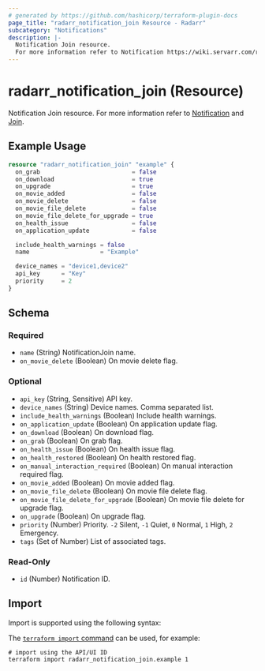 ```yaml
---
# generated by https://github.com/hashicorp/terraform-plugin-docs
page_title: "radarr_notification_join Resource - Radarr"
subcategory: "Notifications"
description: |-
  Notification Join resource.
  For more information refer to Notification https://wiki.servarr.com/radarr/settings#connect and Join https://wiki.servarr.com/radarr/supported#join.
---
```


# radarr_notification_join (Resource)

<!-- subcategory:Notifications -->
Notification Join resource.
For more information refer to [Notification](https://wiki.servarr.com/radarr/settings#connect) and [Join](https://wiki.servarr.com/radarr/supported#join).

## Example Usage

```terraform
resource "radarr_notification_join" "example" {
  on_grab                          = false
  on_download                      = true
  on_upgrade                       = true
  on_movie_added                   = false
  on_movie_delete                  = false
  on_movie_file_delete             = false
  on_movie_file_delete_for_upgrade = true
  on_health_issue                  = false
  on_application_update            = false

  include_health_warnings = false
  name                    = "Example"

  device_names = "device1,device2"
  api_key      = "Key"
  priority     = 2
}
```

<!-- schema generated by tfplugindocs -->
## Schema

### Required

- `name` (String) NotificationJoin name.
- `on_movie_delete` (Boolean) On movie delete flag.

### Optional

- `api_key` (String, Sensitive) API key.
- `device_names` (String) Device names. Comma separated list.
- `include_health_warnings` (Boolean) Include health warnings.
- `on_application_update` (Boolean) On application update flag.
- `on_download` (Boolean) On download flag.
- `on_grab` (Boolean) On grab flag.
- `on_health_issue` (Boolean) On health issue flag.
- `on_health_restored` (Boolean) On health restored flag.
- `on_manual_interaction_required` (Boolean) On manual interaction required flag.
- `on_movie_added` (Boolean) On movie added flag.
- `on_movie_file_delete` (Boolean) On movie file delete flag.
- `on_movie_file_delete_for_upgrade` (Boolean) On movie file delete for upgrade flag.
- `on_upgrade` (Boolean) On upgrade flag.
- `priority` (Number) Priority. `-2` Silent, `-1` Quiet, `0` Normal, `1` High, `2` Emergency.
- `tags` (Set of Number) List of associated tags.

### Read-Only

- `id` (Number) Notification ID.

## Import

Import is supported using the following syntax:

The [`terraform import` command](https://developer.hashicorp.com/terraform/cli/commands/import) can be used, for example:

```shell
# import using the API/UI ID
terraform import radarr_notification_join.example 1
```
